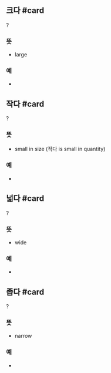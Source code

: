 ## 크다 #card
?
### 뜻
- large
### 예
-
<!--SR:!2025-03-06,12,270-->

## 작다 #card
?
### 뜻
- small in size (적다 is small in quantity)
### 예
-
<!--SR:!2025-02-20,3,250-->

## 넓다 #card
?
### 뜻
- wide
### 예
-
<!--SR:!2025-02-20,3,250-->

## 좁다 #card
?
### 뜻
- narrow
### 예
-
<!--SR:!2025-02-20,3,250-->
